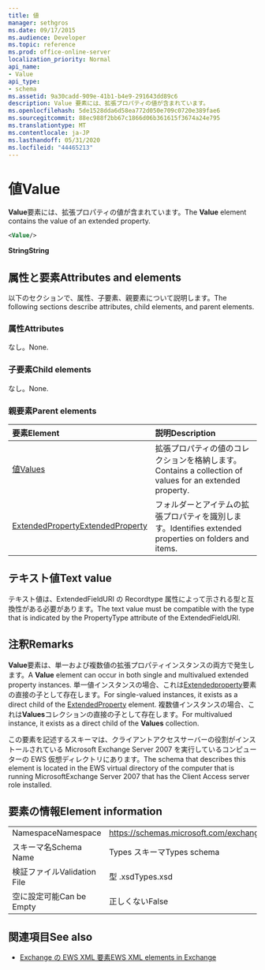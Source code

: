 ```yaml
---
title: 値
manager: sethgros
ms.date: 09/17/2015
ms.audience: Developer
ms.topic: reference
ms.prod: office-online-server
localization_priority: Normal
api_name:
- Value
api_type:
- schema
ms.assetid: 9a30cadd-909e-41b1-b4e9-291643dd89c6
description: Value 要素には、拡張プロパティの値が含まれています。
ms.openlocfilehash: 5de1528dda6d58ea772d050e709c0720e389fae6
ms.sourcegitcommit: 88ec988f2bb67c1866d06b361615f3674a24e795
ms.translationtype: MT
ms.contentlocale: ja-JP
ms.lasthandoff: 05/31/2020
ms.locfileid: "44465213"
---
```

# <a name="value"></a><span data-ttu-id="a84a7-103">値</span><span class="sxs-lookup"><span data-stu-id="a84a7-103">Value</span></span>

<span data-ttu-id="a84a7-104">**Value**要素には、拡張プロパティの値が含まれています。</span><span class="sxs-lookup"><span data-stu-id="a84a7-104">The **Value** element contains the value of an extended property.</span></span> 
  
```xml
<Value/>
```

<span data-ttu-id="a84a7-105">**String**</span><span class="sxs-lookup"><span data-stu-id="a84a7-105">**String**</span></span>

## <a name="attributes-and-elements"></a><span data-ttu-id="a84a7-106">属性と要素</span><span class="sxs-lookup"><span data-stu-id="a84a7-106">Attributes and elements</span></span>

<span data-ttu-id="a84a7-107">以下のセクションで、属性、子要素、親要素について説明します。</span><span class="sxs-lookup"><span data-stu-id="a84a7-107">The following sections describe attributes, child elements, and parent elements.</span></span>
  
### <a name="attributes"></a><span data-ttu-id="a84a7-108">属性</span><span class="sxs-lookup"><span data-stu-id="a84a7-108">Attributes</span></span>

<span data-ttu-id="a84a7-109">なし。</span><span class="sxs-lookup"><span data-stu-id="a84a7-109">None.</span></span>
  
### <a name="child-elements"></a><span data-ttu-id="a84a7-110">子要素</span><span class="sxs-lookup"><span data-stu-id="a84a7-110">Child elements</span></span>

<span data-ttu-id="a84a7-111">なし。</span><span class="sxs-lookup"><span data-stu-id="a84a7-111">None.</span></span>
  
### <a name="parent-elements"></a><span data-ttu-id="a84a7-112">親要素</span><span class="sxs-lookup"><span data-stu-id="a84a7-112">Parent elements</span></span>

|<span data-ttu-id="a84a7-113">**要素**</span><span class="sxs-lookup"><span data-stu-id="a84a7-113">**Element**</span></span>|<span data-ttu-id="a84a7-114">**説明**</span><span class="sxs-lookup"><span data-stu-id="a84a7-114">**Description**</span></span>|
|:-----|:-----|
|[<span data-ttu-id="a84a7-115">値</span><span class="sxs-lookup"><span data-stu-id="a84a7-115">Values</span></span>](values.md) <br/> |<span data-ttu-id="a84a7-116">拡張プロパティの値のコレクションを格納します。</span><span class="sxs-lookup"><span data-stu-id="a84a7-116">Contains a collection of values for an extended property.</span></span>  <br/> |
|[<span data-ttu-id="a84a7-117">ExtendedProperty</span><span class="sxs-lookup"><span data-stu-id="a84a7-117">ExtendedProperty</span></span>](extendedproperty.md) <br/> |<span data-ttu-id="a84a7-118">フォルダーとアイテムの拡張プロパティを識別します。</span><span class="sxs-lookup"><span data-stu-id="a84a7-118">Identifies extended properties on folders and items.</span></span>  <br/> |
   
## <a name="text-value"></a><span data-ttu-id="a84a7-119">テキスト値</span><span class="sxs-lookup"><span data-stu-id="a84a7-119">Text value</span></span>

<span data-ttu-id="a84a7-120">テキスト値は、ExtendedFieldURI の Recordtype 属性によって示される型と互換性がある必要があります。</span><span class="sxs-lookup"><span data-stu-id="a84a7-120">The text value must be compatible with the type that is indicated by the PropertyType attribute of the ExtendedFieldURI.</span></span>
  
## <a name="remarks"></a><span data-ttu-id="a84a7-121">注釈</span><span class="sxs-lookup"><span data-stu-id="a84a7-121">Remarks</span></span>

<span data-ttu-id="a84a7-122">**Value**要素は、単一および複数値の拡張プロパティインスタンスの両方で発生します。</span><span class="sxs-lookup"><span data-stu-id="a84a7-122">A **Value** element can occur in both single and multivalued extended property instances.</span></span> <span data-ttu-id="a84a7-123">単一値インスタンスの場合、これは[Extendedproperty](extendedproperty.md)要素の直接の子として存在します。</span><span class="sxs-lookup"><span data-stu-id="a84a7-123">For single-valued instances, it exists as a direct child of the [ExtendedProperty](extendedproperty.md) element.</span></span> <span data-ttu-id="a84a7-124">複数値インスタンスの場合、これは**Values**コレクションの直接の子として存在します。</span><span class="sxs-lookup"><span data-stu-id="a84a7-124">For multivalued instance, it exists as a direct child of the **Values** collection.</span></span> 
  
<span data-ttu-id="a84a7-125">この要素を記述するスキーマは、クライアントアクセスサーバーの役割がインストールされている Microsoft Exchange Server 2007 を実行しているコンピューターの EWS 仮想ディレクトリにあります。</span><span class="sxs-lookup"><span data-stu-id="a84a7-125">The schema that describes this element is located in the EWS virtual directory of the computer that is running MicrosoftExchange Server 2007 that has the Client Access server role installed.</span></span>
  
## <a name="element-information"></a><span data-ttu-id="a84a7-126">要素の情報</span><span class="sxs-lookup"><span data-stu-id="a84a7-126">Element information</span></span>

|||
|:-----|:-----|
|<span data-ttu-id="a84a7-127">Namespace</span><span class="sxs-lookup"><span data-stu-id="a84a7-127">Namespace</span></span>  <br/> |https://schemas.microsoft.com/exchange/services/2006/types  <br/> |
|<span data-ttu-id="a84a7-128">スキーマ名</span><span class="sxs-lookup"><span data-stu-id="a84a7-128">Schema Name</span></span>  <br/> |<span data-ttu-id="a84a7-129">Types スキーマ</span><span class="sxs-lookup"><span data-stu-id="a84a7-129">Types schema</span></span>  <br/> |
|<span data-ttu-id="a84a7-130">検証ファイル</span><span class="sxs-lookup"><span data-stu-id="a84a7-130">Validation File</span></span>  <br/> |<span data-ttu-id="a84a7-131">型 .xsd</span><span class="sxs-lookup"><span data-stu-id="a84a7-131">Types.xsd</span></span>  <br/> |
|<span data-ttu-id="a84a7-132">空に設定可能</span><span class="sxs-lookup"><span data-stu-id="a84a7-132">Can be Empty</span></span>  <br/> |<span data-ttu-id="a84a7-133">正しくない</span><span class="sxs-lookup"><span data-stu-id="a84a7-133">False</span></span>  <br/> |
   
## <a name="see-also"></a><span data-ttu-id="a84a7-134">関連項目</span><span class="sxs-lookup"><span data-stu-id="a84a7-134">See also</span></span>

- [<span data-ttu-id="a84a7-135">Exchange の EWS XML 要素</span><span class="sxs-lookup"><span data-stu-id="a84a7-135">EWS XML elements in Exchange</span></span>](ews-xml-elements-in-exchange.md)

